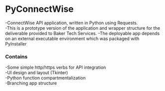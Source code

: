 # PyConnectWise
-ConnectWise API application, written in Python using Requests.  
-This is a prototype version of the application and wrapper structure for the deliverable provided to Baker Tech Services.
-The deployable app depends on an external executable environment which was packaged with PyInstaller

### Contains
-Some simple http/https verbs for API integration  
-UI design and layout (Tkinter)  
-Python function compartmentalization  
-Branching app structure  
